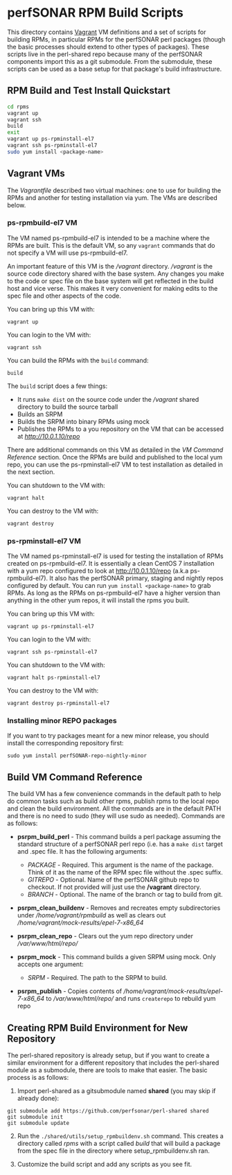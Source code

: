# perfSONAR RPM Build Scripts

This directory contains [Vagrant](https://www.vagrantup.com) VM definitions and a set of scripts for building RPMs, in particular RPMs for the perfSONAR perl packages (though the basic processes should extend to other types of packages). These scripts live in the perl-shared repo because many of the perfSONAR components import this as a git submodule. From the submodule, these scripts can be used as a base setup for that package's build infrastructure. 

## RPM Build and Test Install Quickstart

```bash
cd rpms
vagrant up
vagrant ssh
build
exit
vagrant up ps-rpminstall-el7
vagrant ssh ps-rpminstall-el7
sudo yum install <package-name>
```

## Vagrant VMs

The *Vagrantfile* described two virtual machines: one to use for building the RPMs and another for testing installation via yum. The VMs are described below.

### ps-rpmbuild-el7 VM

The VM named ps-rpmbuild-el7 is intended to be a machine where the RPMs are built. This is the default VM, so any `vagrant` commands that do not specify a VM will use ps-rpmbuild-el7. 

An important feature of this VM is the */vagrant* directory. */vagrant* is the source code directory shared with the base system. Any changes you make to the code or spec file on the base system will get reflected in the build host and vice verse. This makes it very convenient for making edits to the spec file and other aspects of the code. 

You can bring up this VM with:

```
vagrant up
```

You can login to the VM with:

```
vagrant ssh
```

You can build the RPMs with the `build` command:

```
build
```
The `build` script does a few things:

* It runs `make dist` on the source code under the */vagrant* shared directory to build the source tarball
* Builds an SRPM
* Builds the SRPM into binary RPMs using mock
* Publishes the RPMs to a you repository on the VM that can be accessed at *http://10.0.1.10/repo*

There are additional commands on this VM as detailed in the *VM Command Reference* section. Once the RPMs are build and published to the local yum repo, you can use the ps-rpminstall-el7 VM to test installation as detailed in the next section.

You can shutdown to the VM with:

```
vagrant halt
```

You can destroy to the VM with:

```
vagrant destroy
```

### ps-rpminstall-el7 VM

The VM named ps-rpminstall-el7 is used for testing the installation of RPMs created on ps-rpmbuild-el7. It is essentially a clean CentOS 7 installation with a yum repo configured to look at http://10.0.1.10/repo (a.k.a ps-rpmbuild-el7). It also has the perfSONAR primary, staging and nightly repos configured by default. You can run `yum install <package-name>` to grab RPMs. As long as the RPMs on ps-rpmbuild-el7 have a higher version than anything in the other yum repos, it will install the rpms you built.

You can bring up this VM with:

```
vagrant up ps-rpminstall-el7
```

You can login to the VM with:

```
vagrant ssh ps-rpminstall-el7
```

You can shutdown to the VM with:

```
vagrant halt ps-rpminstall-el7
```

You can destroy to the VM with:

```
vagrant destroy ps-rpminstall-el7
```

### Installing minor REPO packages

If you want to try packages meant for a new minor release, you should install the corresponding repository first:

```
sudo yum install perfSONAR-repo-nightly-minor
```

## Build VM Command Reference

The build VM has a few convenience commands in the default path to help do common tasks such as build other rpms, publish rpms to the local repo and clean the build environment. All the commands are in the default PATH and there is no need to sudo (they will use sudo as needed). Commands are as follows:

* **psrpm_build_perl** - This command builds a perl package assuming the standard structure of a perfSONAR perl repo (i.e. has a `make dist` target and .spec file. It has the following arguments:
    * *PACKAGE* - Required. This argument is the name of the package. Think of it as the name of the RPM spec file without the .spec suffix. 
    * *GITREPO* - Optional. Name of the perfSONAR github repo to checkout. If not provided will just use the **/vagrant** directory.
    * *BRANCH* - Optional. The name of the branch or tag to build from git. 

* **psrpm_clean_buildenv** - Removes and recreates empty subdirectories under */home/vagrant/rpmbuild* as well as clears out */home/vagrant/mock-results/epel-7-x86_64*

* **psrpm_clean_repo** - Clears out the yum repo directory under */var/www/html/repo/*

* **psrpm_mock** - This command builds a given SRPM using mock. Only accepts one argument:
    * *SRPM* - Required. The path to the SRPM to build.

* **psrpm_publish** - Copies contents of */home/vagrant/mock-results/epel-7-x86_64* to */var/www/html/repo/* and runs `createrepo` to rebuild yum repo

    
## Creating RPM Build Environment for New Repository

The perl-shared repository is already setup, but if you want to create a similar environment for a different repository that includes the perl-shared module as a submodule, there are tools to make that easier. The basic process is as follows:

1. Import perl-shared as a gitsubmodule named **shared** (you may skip if already done):

```
git submodule add https://github.com/perfsonar/perl-shared shared
git submodule init
git submodule update
```

2. Run the `./shared/utils/setup_rpmbuildenv.sh` command. This creates a directory called *rpms* with a script called *build* that will build a package from the spec file in the directory where setup_rpmbuildenv.sh ran.

3. Customize the build script and add any scripts as you see fit.
